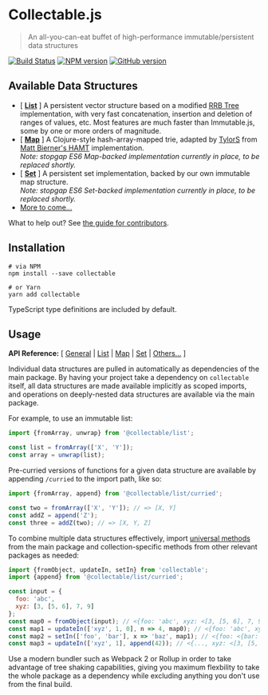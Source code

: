 # Collectable.js

> An all-you-can-eat buffet of high-performance immutable/persistent data structures

[![Build Status](https://travis-ci.org/frptools/collectable.svg?branch=master)](https://travis-ci.org/frptools/collectable)
[![NPM version](https://badge.fury.io/js/collectable.svg)](http://badge.fury.io/js/collectable)
[![GitHub version](https://badge.fury.io/gh/frptools%2Fcollectable.svg)](https://badge.fury.io/gh/frptools%2Fcollectable)

## Available Data Structures

- [ **[List](/packages/list#collectablejs-immutable-list)** ] A persistent vector structure based on a modified [RRB Tree](https://infoscience.epfl.ch/record/169879/files/RMTrees.pdf) implementation, with very fast concatenation, insertion and deletion of ranges of values, etc. Most features are much faster than Immutable.js, some by one or more orders of magnitude.
- [ **[Map](/packages/map#collectablejs-immutable-map)** ] A Clojure-style hash-array-mapped trie, adapted by [TylorS](https://github.com/TylorS) from [Matt Bierner's HAMT](https://github.com/mattbierner/hamt_plus) implementation.  
  *Note: stopgap ES6 Map-backed implementation currently in place, to be replaced shortly.*
- [ **[Set](/packages/set#collectablejs-immutable-set)** ] A persistent set implementation, backed by our own immutable map structure.  
  *Note: stopgap ES6 Set-backed implementation currently in place, to be replaced shortly.*
- [More to come...](/wiki)

What to help out? See [the guide for contributors](CONTRIBUTING.md).

## Installation

```
# via NPM
npm install --save collectable

# or Yarn
yarn add collectable
```

TypeScript type definitions are included by default.

## Usage

**API Reference:**
[ [General](/docs/index.md#collectablejs-general-api)
| [List](/packages/list/README.md#collectablejs-immutable-list)
| [Map](/packages/map/README.md#collectablejs-immutable-map)
| [Set](/packages/set/README.md#collectablejs-immutable-set)
| [Others...](/wiki) ]

Individual data structures are pulled in automatically as dependencies of the main package. By having your project take a dependency on `collectable` itself, all data structures are made available implicitly as scoped imports, and operations on deeply-nested data structures are available via the main package.

For example, to use an immutable list:

```js
import {fromArray, unwrap} from '@collectable/list';

const list = fromArray(['X', 'Y']);
const array = unwrap(list);
```

Pre-curried versions of functions for a given data structure are available by appending `/curried` to the import path, like so:

```ts
import {fromArray, append} from '@collectable/list/curried';

const two = fromArray(['X', 'Y']); // => [X, Y]
const addZ = append('Z');
const three = addZ(two); // => [X, Y, Z]
```

To combine multiple data structures effectively, import [universal methods](/docs/index.md) from the main package and collection-specific methods from other relevant packages as needed:

```js
import {fromObject, updateIn, setIn} from 'collectable';
import {append} from '@collectable/list/curried';

const input = {
  foo: 'abc',
  xyz: [3, [5, 6], 7, 9]
};
const map0 = fromObject(input); // <{foo: 'abc', xyz: <[3, [5, 6], 7, 9]>}>
const map1 = updateIn(['xyz', 1, 0], n => 4, map0); // <{foo: 'abc', xyz: <[3, [4, 6], 7, 9]>}>
const map2 = setIn(['foo', 'bar'], x => 'baz', map1); // <{foo: <{bar: 'baz'}>, xyz: ...>
const map3 = updateIn(['xyz', 1], append(42)); // <{..., xyz: <[3, [5, 6, 42], 7, 9]>}>
```

Use a modern bundler such as Webpack 2 or Rollup in order to take advantage of tree shaking capabilities, giving you maximum flexbility to take the whole package as a dependency while excluding anything you don't use from the final build.